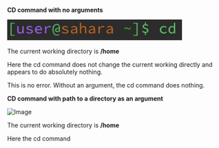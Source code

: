 **CD command with no arguments**

![Image](labss1.png)

The current working directory is **/home**

Here the cd command does not change the current working directly and appears to do absolutely nothing.

This is no error. Without an argument, the cd command does nothing.

**CD command with path to a directory as an argument**

![Image](lab1CD2.png)

The current working directory is **/home**

Here the cd command 
